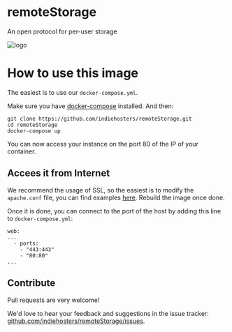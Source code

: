 # remoteStorage

An open protocol for per-user storage

![logo](https://rawgit.com/indiehosters/remoteStorage/remotestorage-wide.svg)

# How to use this image

The easiest is to use our `docker-compose.yml`.

Make sure you have [docker-compose](http://docs.docker.com/compose/install/) installed. And then:

```
git clone https://github.com/indiehosters/remoteStorage.git
cd remoteStorage
docker-compose up
```

You can now access your instance on the port 80 of the IP of your container.

## Accees it from Internet

We recommend the usage of SSL, so the easiest is to modify the `apache.conf` file, you can find examples [here](https://github.com/fkooman/php-remote-storage/blob/master/contrib/storage.local.conf.ubuntu).
Rebuild the image once done.

Once it is done, you can connect to the port of the host by adding this line to `docker-compose.yml`:
```
web:
...
  - ports:
    - "443:443"
    - "80:80"
...
```

## Contribute

Pull requests are very welcome!

We'd love to hear your feedback and suggestions in the issue tracker: [github.com/indiehosters/remoteStorage/issues](https://github.com/indiehosters/remoteStorage/issues). 
